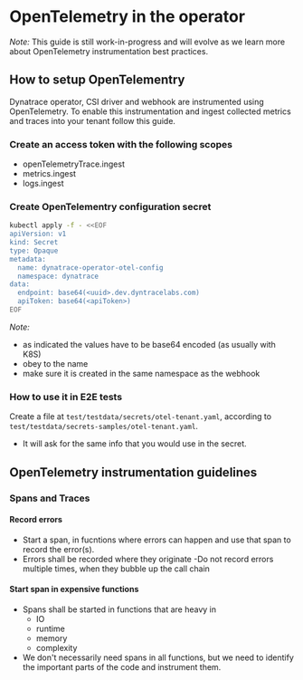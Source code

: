 # OpenTelemetry in the operator

*Note:* This guide is still work-in-progress and will evolve as we learn more about OpenTelemetry instrumentation best practices.

## How to setup OpenTelementry

Dynatrace operator, CSI driver and webhook are instrumented using OpenTelemetry. To enable this instrumentation and ingest collected
metrics and traces into your tenant follow this guide.

### Create an access token with the following scopes

- openTelemetryTrace.ingest
- metrics.ingest
- logs.ingest

### Create OpenTelementry configuration secret

```bash
kubectl apply -f - <<EOF
apiVersion: v1
kind: Secret
type: Opaque
metadata:
  name: dynatrace-operator-otel-config
  namespace: dynatrace
data:
  endpoint: base64(<uuid>.dev.dyntracelabs.com)
  apiToken: base64(<apiToken>)
EOF
```

*Note:*

- as indicated the values have to be base64 encoded (as usually with K8S)
- obey to the name
- make sure it is created in the same namespace as the webhook

### How to use it in E2E tests

Create a file at `test/testdata/secrets/otel-tenant.yaml`, according to `test/testdata/secrets-samples/otel-tenant.yaml`.

- It will ask for the same info that you would use in the secret.

## OpenTelemetry instrumentation guidelines

### Spans and Traces

#### Record errors

- Start a span, in fucntions where errors can happen and use that span to record the error(s).
- Errors shall be recorded where they originate
-Do not record errors multiple times, when they bubble up the call chain

#### Start span in expensive functions

- Spans shall be started in functions that are heavy in
  - IO
  - runtime
  - memory
  - complexity
- We don't necessarily need spans in all functions, but we need to identify the important parts of the code and instrument them.
